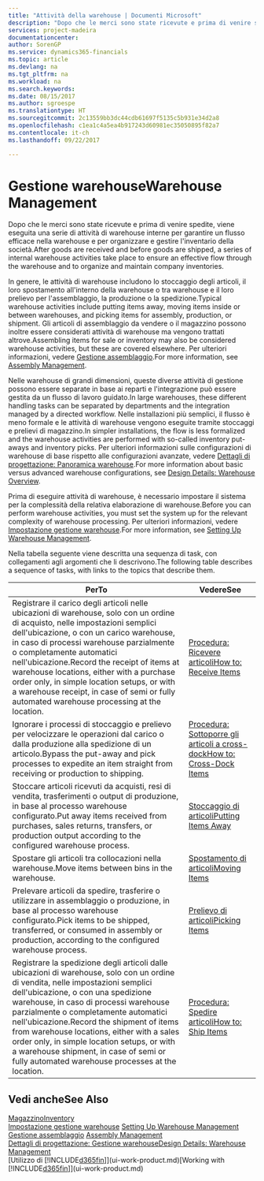 ```yaml
---
title: "Attività della warehouse | Documenti Microsoft"
description: "Dopo che le merci sono state ricevute e prima di venire spedite, viene eseguita una serie di attività di warehouse interne per garantire un flusso efficace nella warehouse e per organizzare e gestire l'inventario della società."
services: project-madeira
documentationcenter: 
author: SorenGP
ms.service: dynamics365-financials
ms.topic: article
ms.devlang: na
ms.tgt_pltfrm: na
ms.workload: na
ms.search.keywords: 
ms.date: 08/15/2017
ms.author: sgroespe
ms.translationtype: HT
ms.sourcegitcommit: 2c13559bb3dc44cdb61697f5135c5b931e34d2a8
ms.openlocfilehash: c1ea1c4a5ea4b917243d60981ec35050895f82a7
ms.contentlocale: it-ch
ms.lasthandoff: 09/22/2017

---
```

# <a name="warehouse-management"></a><span data-ttu-id="51dee-103">Gestione warehouse</span><span class="sxs-lookup"><span data-stu-id="51dee-103">Warehouse Management</span></span>
<span data-ttu-id="51dee-104">Dopo che le merci sono state ricevute e prima di venire spedite, viene eseguita una serie di attività di warehouse interne per garantire un flusso efficace nella warehouse e per organizzare e gestire l'inventario della società.</span><span class="sxs-lookup"><span data-stu-id="51dee-104">After goods are received and before goods are shipped, a series of internal warehouse activities take place to ensure an effective flow through the warehouse and to organize and maintain company inventories.</span></span>

<span data-ttu-id="51dee-105">In genere, le attività di warehouse includono lo stoccaggio degli articoli, il loro spostamento all'interno della warehouse o tra warehouse e il loro prelievo per l'assemblaggio, la produzione o la spedizione.</span><span class="sxs-lookup"><span data-stu-id="51dee-105">Typical warehouse activities include putting items away, moving items inside or between warehouses, and picking items for assembly, production, or shipment.</span></span> <span data-ttu-id="51dee-106">Gli articoli di assemblaggio da vendere o il magazzino possono inoltre essere considerati attività di warehouse ma vengono trattati altrove.</span><span class="sxs-lookup"><span data-stu-id="51dee-106">Assembling items for sale or inventory may also be considered warehouse activities, but these are covered elsewhere.</span></span> <span data-ttu-id="51dee-107">Per ulteriori informazioni, vedere [Gestione assemblaggio](assembly-assemble-items.md).</span><span class="sxs-lookup"><span data-stu-id="51dee-107">For more information, see [Assembly Management](assembly-assemble-items.md).</span></span>  

<span data-ttu-id="51dee-108">Nelle warehouse di grandi dimensioni, queste diverse attività di gestione possono essere separate in base ai reparti e l'integrazione può essere gestita da un flusso di lavoro guidato.</span><span class="sxs-lookup"><span data-stu-id="51dee-108">In large warehouses, these different handling tasks can be separated by departments and the integration managed by a directed workflow.</span></span> <span data-ttu-id="51dee-109">Nelle installazioni più semplici, il flusso è meno formale e le attività di warehouse vengono eseguite tramite stoccaggi e prelievi di magazzino.</span><span class="sxs-lookup"><span data-stu-id="51dee-109">In simpler installations, the flow is less formalized and the warehouse activities are performed with so-called inventory put-aways and inventory picks.</span></span> <span data-ttu-id="51dee-110">Per ulteriori informazioni sulle configurazioni di warehouse di base rispetto alle configurazioni avanzate, vedere [Dettagli di progettazione: Panoramica warehouse](design-details-warehouse-overview.md).</span><span class="sxs-lookup"><span data-stu-id="51dee-110">For more information about basic versus advanced warehouse configurations, see [Design Details: Warehouse Overview](design-details-warehouse-overview.md).</span></span>

<span data-ttu-id="51dee-111">Prima di eseguire attività di warehouse, è necessario impostare il sistema per la complessità della relativa elaborazione di warehouse.</span><span class="sxs-lookup"><span data-stu-id="51dee-111">Before you can perform warehouse activities, you must set the system up for the relevant complexity of warehouse processing.</span></span> <span data-ttu-id="51dee-112">Per ulteriori informazioni, vedere [Impostazione gestione warehouse](warehouse-setup-warehouse.md).</span><span class="sxs-lookup"><span data-stu-id="51dee-112">For more information, see [Setting Up Warehouse Management](warehouse-setup-warehouse.md).</span></span>

 <span data-ttu-id="51dee-113">Nella tabella seguente viene descritta una sequenza di task, con collegamenti agli argomenti che li descrivono.</span><span class="sxs-lookup"><span data-stu-id="51dee-113">The following table describes a sequence of tasks, with links to the topics that describe them.</span></span>   

|<span data-ttu-id="51dee-114">**Per**</span><span class="sxs-lookup"><span data-stu-id="51dee-114">**To**</span></span>|<span data-ttu-id="51dee-115">**Vedere**</span><span class="sxs-lookup"><span data-stu-id="51dee-115">**See**</span></span>|  
|------------|-------------|  
|<span data-ttu-id="51dee-116">Registrare il carico degli articoli nelle ubicazioni di warehouse, solo con un ordine di acquisto, nelle impostazioni semplici dell'ubicazione, o con un carico warehouse, in caso di processi warehouse parzialmente o completamente automatici nell'ubicazione.</span><span class="sxs-lookup"><span data-stu-id="51dee-116">Record the receipt of items at warehouse locations, either with a purchase order only, in simple location setups, or with a warehouse receipt, in case of semi or fully automated warehouse processing at the location.</span></span>|[<span data-ttu-id="51dee-117">Procedura: Ricevere articoli</span><span class="sxs-lookup"><span data-stu-id="51dee-117">How to: Receive Items</span></span>](warehouse-how-receive-items.md)|
|<span data-ttu-id="51dee-118">Ignorare i processi di stoccaggio e prelievo per velocizzare le operazioni dal carico o dalla produzione alla spedizione di un articolo.</span><span class="sxs-lookup"><span data-stu-id="51dee-118">Bypass the put-away and pick processes to expedite an item straight from receiving or production to shipping.</span></span>|[<span data-ttu-id="51dee-119">Procedura: Sottoporre gli articoli a cross-dock</span><span class="sxs-lookup"><span data-stu-id="51dee-119">How to: Cross-Dock Items</span></span>](warehouse-how-to-cross-dock-items.md)|    
|<span data-ttu-id="51dee-120">Stoccare articoli ricevuti da acquisti, resi di vendita, trasferimenti o output di produzione, in base al processo warehouse configurato.</span><span class="sxs-lookup"><span data-stu-id="51dee-120">Put away items received from purchases, sales returns, transfers, or production output according to the configured warehouse process.</span></span>|[<span data-ttu-id="51dee-121">Stoccaggio di articoli</span><span class="sxs-lookup"><span data-stu-id="51dee-121">Putting Items Away</span></span>](warehouse-put-away-items.md)|
|<span data-ttu-id="51dee-122">Spostare gli articoli tra collocazioni nella warehouse.</span><span class="sxs-lookup"><span data-stu-id="51dee-122">Move items between bins in the warehouse.</span></span>|[<span data-ttu-id="51dee-123">Spostamento di articoli</span><span class="sxs-lookup"><span data-stu-id="51dee-123">Moving Items</span></span>](warehouse-move-items.md)|
|<span data-ttu-id="51dee-124">Prelevare articoli da spedire, trasferire o utilizzare in assemblaggio o produzione, in base al processo warehouse configurato.</span><span class="sxs-lookup"><span data-stu-id="51dee-124">Pick items to be shipped, transferred, or consumed in assembly or production, according to the configured warehouse process.</span></span>|[<span data-ttu-id="51dee-125">Prelievo di articoli</span><span class="sxs-lookup"><span data-stu-id="51dee-125">Picking Items</span></span>](warehouse-pick-items.md)|
|<span data-ttu-id="51dee-126">Registrare la spedizione degli articoli dalle ubicazioni di warehouse, solo con un ordine di vendita, nelle impostazioni semplici dell'ubicazione, o con una spedizione warehouse, in caso di processi warehouse parzialmente o completamente automatici nell'ubicazione.</span><span class="sxs-lookup"><span data-stu-id="51dee-126">Record the shipment of items from warehouse locations, either with a sales order only, in simple location setups, or with a warehouse shipment, in case of semi or fully automated warehouse processes at the location.</span></span>|[<span data-ttu-id="51dee-127">Procedura: Spedire articoli</span><span class="sxs-lookup"><span data-stu-id="51dee-127">How to: Ship Items</span></span>](warehouse-how-ship-items.md)|  

## <a name="see-also"></a><span data-ttu-id="51dee-128">Vedi anche</span><span class="sxs-lookup"><span data-stu-id="51dee-128">See Also</span></span>  
 [<span data-ttu-id="51dee-129">Magazzino</span><span class="sxs-lookup"><span data-stu-id="51dee-129">Inventory</span></span>](inventory-manage-inventory.md)  
 <span data-ttu-id="51dee-130">[Impostazione gestione warehouse](warehouse-setup-warehouse.md)   </span><span class="sxs-lookup"><span data-stu-id="51dee-130">[Setting Up Warehouse Management](warehouse-setup-warehouse.md)   </span></span>  
 <span data-ttu-id="51dee-131">[Gestione assemblaggio](assembly-assemble-items.md)  </span><span class="sxs-lookup"><span data-stu-id="51dee-131">[Assembly Management](assembly-assemble-items.md)  </span></span>  
[<span data-ttu-id="51dee-132">Dettagli di progettazione: Gestione warehouse</span><span class="sxs-lookup"><span data-stu-id="51dee-132">Design Details: Warehouse Management</span></span>](design-details-warehouse-management.md)  
 <span data-ttu-id="51dee-133">[Utilizzo di [!INCLUDE[d365fin](includes/d365fin_md.md)]](ui-work-product.md)</span><span class="sxs-lookup"><span data-stu-id="51dee-133">[Working with [!INCLUDE[d365fin](includes/d365fin_md.md)]](ui-work-product.md)</span></span>  

